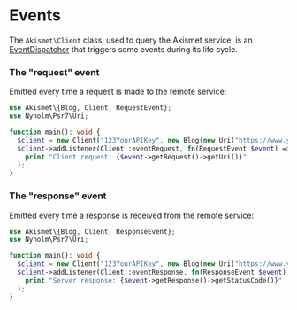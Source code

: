 # Events
The `Akismet\Client` class, used to query the Akismet service, is an [EventDispatcher](https://symfony.com/doc/current/components/event_dispatcher.html) that triggers some events during its life cycle.

### The "request" event
Emitted every time a request is made to the remote service:

```php
use Akismet\{Blog, Client, RequestEvent};
use Nyholm\Psr7\Uri;

function main(): void {
  $client = new Client("123YourAPIKey", new Blog(new Uri("https://www.yourblog.com")));
  $client->addListener(Client::eventRequest, fn(RequestEvent $event) =>
    print "Client request: {$event->getRequest()->getUri()}"
  );
}
```

### The "response" event
Emitted every time a response is received from the remote service:

```php
use Akismet\{Blog, Client, ResponseEvent};
use Nyholm\Psr7\Uri;

function main(): void {
  $client = new Client("123YourAPIKey", new Blog(new Uri("https://www.yourblog.com")));
  $client->addListener(Client::eventResponse, fn(ResponseEvent $event) =>
    print "Server response: {$event->getResponse()->getStatusCode()}"
  );
}
```
